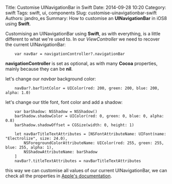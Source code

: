 Title: Customise UINavigationBar in Swift
Date: 2014-09-28 10:20
Category: swift
Tags: swift, ui, components
Slug: customise-uinavigationbar-swift
Authors: jandro_es
Summary: How to customise an **UINavigationBar** in iOS8 using **Swift**.

Customising an UINavigationBar using **Swift**, as with everything, is a little different to what we're used to. In our *ViewController* we need to recover the current UINavigationBar:

~~~~{.language-swift}
	var navBar = navigationController?.navigationBar
~~~~

**navigationController** is set as optional, as with many **Cocoa** properties, mainly because they can be **nil**.

let's change our *navbar* background color:

~~~~{.language-swift}
	navBar?.barTintColor = UIColor(red: 200, green: 200, blue: 200, alpha: 1.0)
~~~~

let's change our title font, font color and add a shadow:

~~~~{.language-swift}
	var barShadow: NSShadow = NSShadow()
    barShadow.shadowColor = UIColor(red: 0, green: 0, blue: 0, alpha: 0.8)
    barShadow.shadowOffset = CGSize(width: 0, height: 1)
    
    let navBarTitleTextAttributes = [NSFontAttributeName: UIFont(name: "Electrolize", size: 24.0),
        NSForegroundColorAttributeName: UIColor(red: 255, green: 255, blue: 255, alpha: 1),
        NSShadowAttributeName: barShadow
    ]
    navBar?.titleTextAttributes = navBarTitleTextAttributes
~~~~

this way we can customise all values of our current UINavigationBar, we can check all the properties in [Apple's documentation](https://developer.apple.com/library/ios/documentation/UIKit/Reference/UINavigationBar_Class/index.html).

